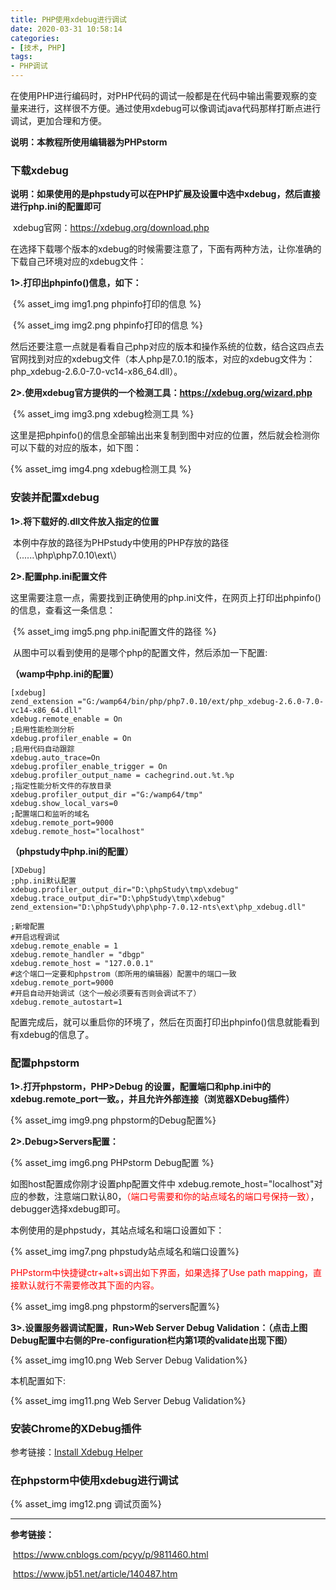 ```yaml
---
title: PHP使用xdebug进行调试
date: 2020-03-31 10:58:14
categories:
- [技术, PHP]
tags:
- PHP调试
---
```


​		在使用PHP进行编码时，对PHP代码的调试一般都是在代码中输出需要观察的变量来进行，这样很不方便。通过使用xdebug可以像调试java代码那样打断点进行调试，更加合理和方便。

<!-- more -->

**说明：本教程所使用编辑器为PHPstorm**

### 下载xdebug 

**说明：如果使用的是phpstudy可以在PHP扩展及设置中选中xdebug，然后直接进行php.ini的配置即可**

​	xdebug官网：https://xdebug.org/download.php

​	在选择下载哪个版本的xdebug的时候需要注意了，下面有两种方法，让你准确的下载自己环境对应的xdebug文件：

**1>.打印出phpinfo()信息，如下：**

​	{% asset_img img1.png  phpinfo打印的信息 %}

​	{% asset_img img2.png  phpinfo打印的信息 %}

​	然后还要注意一点就是看看自己php对应的版本和操作系统的位数，结合这四点去官网找到对应的xdebug文件（本人php是7.0.1的版本，对应的xdebug文件为：php_xdebug-2.6.0-7.0-vc14-x86_64.dll）。

**2>.使用xdebug官方提供的一个检测工具：https://xdebug.org/wizard.php**

​	{% asset_img img3.png  xdebug检测工具 %}

​	这里是把phpinfo()的信息全部输出出来复制到图中对应的位置，然后就会检测你可以下载的对应的版本，如下图：

{% asset_img img4.png  xdebug检测工具 %}

###  安装并配置xdebug

**1>.将下载好的.dll文件放入指定的位置**

​	本例中存放的路径为PHPstudy中使用的PHP存放的路径 （......\php\php7.0.10\ext\）

**2>.配置php.ini配置文件**

​	这里需要注意一点，需要找到正确使用的php.ini文件，在网页上打印出phpinfo()的信息，查看这一条信息：

​	{% asset_img img5.png  php.ini配置文件的路径 %}

​	从图中可以看到使用的是哪个php的配置文件，然后添加一下配置:

**（wamp中php.ini的配置）**

```
[xdebug]
zend_extension ="G:/wamp64/bin/php/php7.0.10/ext/php_xdebug-2.6.0-7.0-vc14-x86_64.dll"
xdebug.remote_enable = On
;启用性能检测分析
xdebug.profiler_enable = On
;启用代码自动跟踪
xdebug.auto_trace=On
xdebug.profiler_enable_trigger = On
xdebug.profiler_output_name = cachegrind.out.%t.%p
;指定性能分析文件的存放目录
xdebug.profiler_output_dir ="G:/wamp64/tmp"
xdebug.show_local_vars=0
;配置端口和监听的域名
xdebug.remote_port=9000
xdebug.remote_host="localhost"
```

**（phpstudy中php.ini的配置）**

```
[XDebug]
;php.ini默认配置
xdebug.profiler_output_dir="D:\phpStudy\tmp\xdebug"
xdebug.trace_output_dir="D:\phpStudy\tmp\xdebug"
zend_extension="D:\phpStudy\php\php-7.0.12-nts\ext\php_xdebug.dll"

;新增配置
#开启远程调试
xdebug.remote_enable = 1  
xdebug.remote_handler = "dbgp"
xdebug.remote_host = "127.0.0.1"
#这个端口一定要和phpstrom（即所用的编辑器）配置中的端口一致
xdebug.remote_port=9000
#开启自动开始调试（这个一般必须要有否则会调试不了）
xdebug.remote_autostart=1
```

配置完成后，就可以重启你的环境了，然后在页面打印出phpinfo()信息就能看到有xdebug的信息了。

### 配置phpstorm

**1>.打开phpstorm，PHP>Debug 的设置，配置端口和php.ini中的xdebug.remote_port一致。，并且允许外部连接（浏览器XDebug插件）**

{% asset_img img9.png  phpstorm的Debug配置%}

**2>.Debug>Servers配置：**

{% asset_img img6.png PHPstorm Debug配置 %}

如图host配置成你刚才设置php配置文件中 xdebug.remote_host="localhost"对应的参数，注意端口默认80，<span style='color:red'>（端口号需要和你的站点域名的端口号保持一致）</span>，debugger选择xdebug即可。

本例使用的是phpstudy，其站点域名和端口设置如下：

{% asset_img img7.png phpstudy站点域名和端口设置%}

<span style='color:red'>PHPstorm中快捷键ctr+alt+s调出如下界面，如果选择了Use path mapping，直接默认就行不需要修改其下面的内容。</span>

{% asset_img img8.png  phpstorm的servers配置%}

**3>.设置服务器调试配置，Run>Web Server Debug Validation：（点击上图Debug配置中右侧的Pre-configuration栏内第1项的validate出现下图）**

{% asset_img img10.png  Web Server Debug Validation%}

本机配置如下:

{% asset_img img11.png  Web Server Debug Validation%}

### 安装Chrome的XDebug插件

参考链接：[Install Xdebug Helper](https://confluence.jetbrains.com/display/PhpStorm/Configure+Xdebug+Helper+for+Chrome+to+be+used+with+PhpStorm)

### 在phpstorm中使用xdebug进行调试

{% asset_img img12.png 调试页面%}

***

**参考链接：**

​	https://www.cnblogs.com/pcyy/p/9811460.html

​	https://www.jb51.net/article/140487.htm





